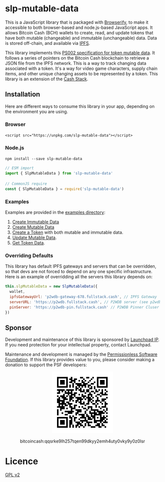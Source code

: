 # slp-mutable-data

This is a JavaScript library that is packaged with [Browserify](https://browserify.org/), to make it accessible to both browser-based and node.js-based JavaScript apps. It allows Bitcoin Cash (BCH) wallets to create, read, and update tokens that have both mutable (changeable) and immutable (unchangeable) data. Data is stored off-chain, and available via [IPFS](https://ipfs.io).

This library implements this [PS002 specification for token mutable data](https://github.com/Permissionless-Software-Foundation/specifications/blob/master/ps002-slp-mutable-data.md). It follows a series of pointers on the Bitcoin Cash blockchain to retrieve a JSON file from the IPFS network. This is a way to track changing data associated with a token. It's a way for video game characters, supply chain items, and other unique changing assets to be represented by a token. This library is an extension of the [Cash Stack](https://cashstack.info).

## Installation
Here are different ways to consume this library in your app, depending on the environment you are using.

### Browser
`<script src="https://unpkg.com/slp-mutable-data"></script>`

### Node.js
`npm install --save slp-mutable-data`

```javascript
// ESM import
import { SlpMutableData } from 'slp-mutable-data'

// CommonJS require
const { SlpMutableData } = require('slp-mutable-data')
```

### Examples
Examples are provided in the [examples directory](https://github.com/Dos-Centavos/slp-mutable-data/tree/master/examples):

1. [Create Immutable Data](https://github.com/Dos-Centavos/slp-mutable-data/blob/master/examples/01-create-immutable-data.js)
2. [Create Mutable Data](https://github.com/Dos-Centavos/slp-mutable-data/blob/master/examples/02-create-mutable-data.js)
3. [Create a Token](https://github.com/Dos-Centavos/slp-mutable-data/blob/master/examples/03-create-token.js) with both mutable and immutable data.
4. [Update Mutable Data](https://github.com/Dos-Centavos/slp-mutable-data/blob/master/examples/04-update-mutable-data.js).
5. [Get Token Data](https://github.com/Dos-Centavos/slp-mutable-data/blob/master/examples/05-get-mutable-data.js).

### Overriding Defaults
This library has default IPFS gateways and servers that can be overridden, so that devs are not forced to depend on any one specific infrastructure. Here is an example of overridding all the servers this library depends on:

```javascript
this.slpMutableData = new SlpMutableData({
  wallet,
  ipfsGatewayUrl: 'p2wdb-gateway-678.fullstack.cash', // IPFS Gateway
  serverURL: 'https://p2wdb.fullstack.cash', // P2WDB server (see p2wdb.com)
  pinServer: 'https://p2wdb-pin.fullstack.cash' // P2WDB Pinner Cluser
})
```

## Sponsor

Development and maintenance of this library is sponsored by [Launchpad IP](https://launchpadip.com). If you need protection for your intellectual property, contact Launchpad.

Maintenance and development is managed by the [Permissionless Software Foundation](https://psfoundation.cash). If this library provides value to you, please consider making a donation to support the PSF developers:

<div align="center">
<img src="./psf-burn-qr.png" />
<p>bitcoincash:qqsrke9lh257tqen99dkyy2emh4uty0vky9y0z0lsr</p>
</div>

# Licence

[GPL v2](LICENSE.md)
